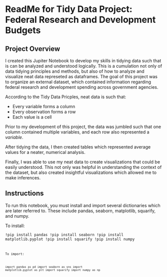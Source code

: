 # ReadMe for Tidy Data Project: Federal Research and Development Budgets

## Project Overview

I created this Jupiter Notebook to develop my skills in tidying data such that is can be analyzed and understood logically. This is a cumulation not only of data tidying principles and methods, but also of how to analyze and visualize neat data represeted as dataframes. The goal of this project was to organize an external dataset, which contained information regarding federal research and development spending across government agencies. 

According to the Tidy Data Pricples, neat data is such that:
- Every variable forms a column
- Every observation forms a row
- Each value is a cell

Prior to my development of this project, the data was jumbled such that one column contained multiple variables, and each row also represented a *variable*. 

After tidying the data, I then created tables which represented average values for a neater, numerical analysis. 

Finally, I was able to use my neat data to create visualizations that could be easily understood. This not only was helpful in understanding the context of the dataset, but also created insightful visualizations which allowed me to make inferences. 

## Instructions

To run this notebook, you must install and import several dictionaries which are later referred to. These include pandas, seaborn, matplotlib, squarify, and numpy.

To install: 

<code>!pip install pandas
!pip install seaborn
!pip install matplotlib.pyplot
!pip install squarify
!pip install numpy
<code>

To import:

<code>import pandas as pd
import seaborn as sns
import matplotlib.pyplot as plt
import squarify
import numpy as np<code>